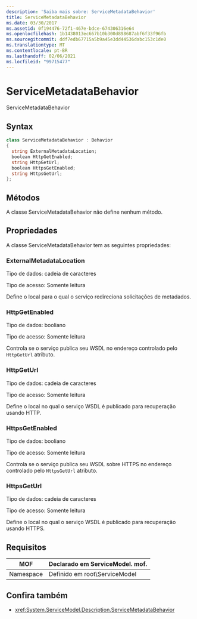 ```yaml
---
description: 'Saiba mais sobre: ServiceMetadataBehavior'
title: ServiceMetadataBehavior
ms.date: 03/30/2017
ms.assetid: 0f194476-72f1-467e-bdce-674306316e64
ms.openlocfilehash: 1b1438013ec667b10b300d898687abf6f33f96fb
ms.sourcegitcommit: ddf7edb67715a5b9a45e3dd44536dabc153c1de0
ms.translationtype: MT
ms.contentlocale: pt-BR
ms.lasthandoff: 02/06/2021
ms.locfileid: "99715477"
---
```

# <a name="servicemetadatabehavior"></a>ServiceMetadataBehavior

ServiceMetadataBehavior  
  
## <a name="syntax"></a>Syntax  
  
```csharp
class ServiceMetadataBehavior : Behavior  
{  
  string ExternalMetadataLocation;  
  boolean HttpGetEnabled;  
  string HttpGetUrl;  
  boolean HttpsGetEnabled;  
  string HttpsGetUrl;  
};  
```  
  
## <a name="methods"></a>Métodos  

 A classe ServiceMetadataBehavior não define nenhum método.  
  
## <a name="properties"></a>Propriedades  

 A classe ServiceMetadataBehavior tem as seguintes propriedades:  
  
### <a name="externalmetadatalocation"></a>ExternalMetadataLocation  

 Tipo de dados: cadeia de caracteres  
  
 Tipo de acesso: Somente leitura  
  
 Define o local para o qual o serviço redireciona solicitações de metadados.  
  
### <a name="httpgetenabled"></a>HttpGetEnabled  

 Tipo de dados: booliano  
  
 Tipo de acesso: Somente leitura  
  
 Controla se o serviço publica seu WSDL no endereço controlado pelo `HttpGetUrl` atributo.  
  
### <a name="httpgeturl"></a>HttpGetUrl  

 Tipo de dados: cadeia de caracteres  
  
 Tipo de acesso: Somente leitura  
  
 Define o local no qual o serviço WSDL é publicado para recuperação usando HTTP.  
  
### <a name="httpsgetenabled"></a>HttpsGetEnabled  

 Tipo de dados: booliano  
  
 Tipo de acesso: Somente leitura  
  
 Controla se o serviço publica seu WSDL sobre HTTPS no endereço controlado pelo `HttpsGetUrl` atributo.  
  
### <a name="httpsgeturl"></a>HttpsGetUrl  

 Tipo de dados: cadeia de caracteres  
  
 Tipo de acesso: Somente leitura  
  
 Define o local no qual o serviço WSDL é publicado para recuperação usando HTTPS.  
  
## <a name="requirements"></a>Requisitos  
  
|MOF|Declarado em ServiceModel. mof.|  
|---------|-----------------------------------|  
|Namespace|Definido em root\ServiceModel|  
  
## <a name="see-also"></a>Confira também

- <xref:System.ServiceModel.Description.ServiceMetadataBehavior>
